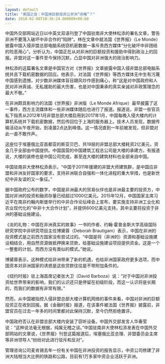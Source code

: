 ```yaml
---
layout: default
title: "美国之音：中国用巨额投资让非洲“闭嘴”？"
date: 2018-02-08T10:36:24.000000+08:00
---
```


中国外交部网站近日以中英文双语刊登了中国驻南非大使林松添的署名文章，警告非洲不要落入破坏中非合作的“陷阱”。林在文章中就法国《世界报》（Le Monde）披露中国入侵非盟总部电脑系统窃机密数据一事斥责西方媒体“分化破坏中非团结的险恶用心”。分析认为，中国正在从对非洲的巨额投资和援助中得到政治上的回报。非盟对这一事件至今保持沉默，凸显中国对非洲强大的政治影响力。

林松添的这篇署名文章是中国官方对《世界报》文章披露中国入侵非盟总部电脑系统并且下载机密数据的回应。他表示，对法国《世界报》等西方媒体无中生有污蔑中国感到遗憾，对少数非洲媒体盲目跟风炒作感到痛心，称“这是对中国政府和人民对非洲真诚、无私援助的最大伤害，也是对中国秉承的真实亲诚对非政策理念的最大不敬。”

在非洲颇具影响力的法国《世界报》非洲版（Le Monde Afrique）最早披露了这一事件，西方主流媒体和一些非洲媒体随后也进行了报道。报道说，非盟一些官员私下指责从2012年1月非盟总部大楼启用到2017年1月，中国每晚入侵大楼内的计算机系统并下载机密数据，然后传回位于上海的服务器上。技术人员发现，数据传输活动从午夜开始，到凌晨2点达到峰值。这一情况直到一年前被发现，但非盟对此一直不敢作声。

这座位于埃塞俄比亚首都亚的斯亚贝巴、共19层的非盟总部大楼耗资2亿美元，资金几乎全部由中国提供。中国国营的中国建筑工程总公司是大楼的承建方。有报道说，大楼的装修也是中国公司完成，甚至连大楼的建筑材料也全部来自中国。

中国驻南非大使林松添表示，“中国于2011年援建的非盟大师建筑群，是中国应非盟和非洲友好国家的要求，支持非洲联合自强和一体化进程的重大举措，也是新世纪中非友谊的又一象征。”

据中国政府公布的数字，中国是非洲最大的贸易伙伴也是非洲最主要的投资方，中国对非洲的投资和融资存量已经超过1000亿美元。2015年12月，中国国家主席习近平在南非约翰内斯堡举行的中非合作论坛峰会上宣布，要实施支持非洲工业化和农业现代化的“中非十大合作计划”，并提供600亿美元支持，其中主要将投资于非洲的基础设施建设。

《龙的礼物：中国在非洲真实的故事》一书的作者、约翰·霍普金斯大学高级国际研究学院中非研究项目主任博黛蓉（Deborah Brautigam）表示，中国在非洲的投资模式是之前西方国家没有尝试过的。“中国是将（非洲的）资源和基础设施建设相结合，用自然资源做抵押换来贷款，给基础设施建设项目提供资金。这是一个一整套的计划。而西方没有类似的模式。”她说。

博黛蓉表示，这种模式给非洲带来了新的机遇，也给非洲国家政府更多选项，而中国资本对非洲国家的诱惑是这些贷款往往是不带附加条件的。

《纽约时报》驻上海首席记者张大卫（David Barboza）说：“对于中国对非洲投资给世界带来的影响，我们的认识还只是停留在初级阶段，而这一认识将是长期的，而我们的数据有非常有限。”

然而，从中国被指控入侵非盟总部大楼计算机网络的事件来看，中国对非洲的巨额投资正在收到回报。据《金融时报》报道，在该事件被法国《世界报》披露前，非盟官员在过去一年多的时间里都对此保持沉默，至今仍然拒绝置评。

中国政府否认在非盟总部大楼内安装了窃听设备。中国外交部发言人华春莹说：“这种说法毫无根据，纯属无稽之谈。”中国驻南非大使林松添发表在中国外交部网站的文章说，《世界报》刊登这篇报道后，埃塞俄比亚总理、非盟委员会主席等非洲领导人“纷纷对此进行驳斥和反对”。

管理咨询公司麦肯锡去年一份有关中国在非洲投资的报告显示，中资公司修建了非洲大陆相当大比例的铁路和公路，目前有1万多家中资企业活跃于非洲。

